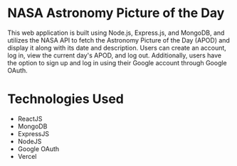 # NASA Astronomy Picture of the Day

This web application is built using Node.js, Express.js, and MongoDB, and utilizes the NASA API to fetch the Astronomy Picture of the Day (APOD) and display it along with its date and description. Users can create an account, log in, view the current day's APOD, and log out. Additionally, users have the option to sign up and log in using their Google account through Google OAuth.

# Technologies Used
- ReactJS
- MongoDB
- ExpressJS
- NodeJS
- Google OAuth
- Vercel

